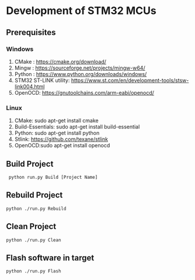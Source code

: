 # Development of STM32 MCUs

## Prerequisites
### Windows
1. CMake  : https://cmake.org/download/
2. Mingw  : https://sourceforge.net/projects/mingw-w64/
3. Python : https://www.python.org/downloads/windows/
4. STM32 ST-LINK utility: https://www.st.com/en/development-tools/stsw-link004.html
5. OpenOCD: https://gnutoolchains.com/arm-eabi/openocd/

### Linux
1. CMake:  sudo apt-get install cmake
2. Build-Essentials: sudo apt-get install build-essential
3. Python: sudo apt-get install python
4. Stlink: https://github.com/texane/stlink
5. OpenOCD:sudo apt-get install openocd 


## Build Project 
```
 python run.py Build [Project Name]
```
## Rebuild Project
```
python ./run.py Rebuild
```
## Clean Project
```
python ./run.py Clean
```
## Flash software in target
```
python ./run.py Flash
```



